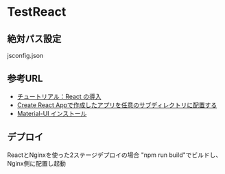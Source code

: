 # TestReact

## 絶対パス設定

jsconfig.json

## 参考URL

- [チュートリアル：React の導入](https://ja.reactjs.org/tutorial/tutorial.html)
- [Create React Appで作成したアプリを任意のサブディレクトリに配置する](https://mem-archive.com/2019/01/14/post-1396/)
- [Material-UI インストール](https://material-ui.com/ja/getting-started/installation/)

## デプロイ

  ReactとNginxを使った2ステージデプロイの場合
  "npm run build"でビルドし、Nginx側に配置し起動
